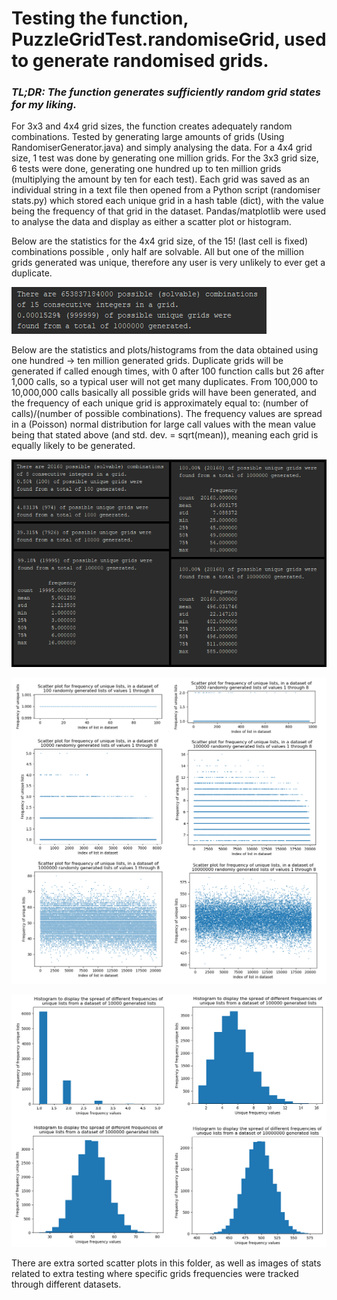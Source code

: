 # Testing the function, PuzzleGridTest.randomiseGrid, used to generate randomised grids.
### *TL;DR: The function generates sufficiently random grid states for my liking.*

For 3x3 and 4x4 grid sizes, the function creates adequately random combinations. Tested by generating large amounts of 
grids (Using RandomiserGenerator.java) and simply analysing the data. For a 4x4 grid size, 1 test was done by generating 
one million grids. For the 3x3 grid size, 6 tests were done, generating one hundred up to ten million grids (multiplying 
the amount by ten for each test). Each grid was saved as an individual string in a text file then opened from a Python 
script (randomiser stats.py) which stored each unique grid in a hash table (dict), with the value being the frequency 
of that grid in the dataset. Pandas/matplotlib were used to analyse the data and display as either a scatter plot or histogram. 

Below are the statistics for the 4x4 grid size, of the 15! (last cell is fixed) combinations possible , only half are 
solvable. All but one of the million grids generated was unique, therefore any user is very unlikely to ever get a duplicate. 

![](https://github.com/lamelameo/PicturePuzzle-App/blob/master/RandomiserGenerator/images/4x4%201mil%20unique%20grids.png)

Below are the statistics and plots/histograms from the data obtained using one hundred -> ten million generated grids. 
Duplicate grids will be generated if called enough times, with 0 after 100 function calls but 26 after 1,000 calls, 
so a typical user will not get many duplicates. From 100,000 to 10,000,000 calls basically all possible grids will 
have been generated, and the frequency of each unique grid is approximately equal to: (number of calls)/(number of 
possible combinations). The frequency values are spread in a (Poisson) normal distribution for large call values with 
the mean value being that stated above (and std. dev. = sqrt(mean)), meaning each grid is equally likely to be generated.

![](https://github.com/lamelameo/PicturePuzzle-App/blob/master/RandomiserGenerator/images/3x3%20stats%20combined.png)

![](https://github.com/lamelameo/PicturePuzzle-App/blob/master/RandomiserGenerator/images/3x3%20scatter%20combined.png)

![](https://github.com/lamelameo/PicturePuzzle-App/blob/master/RandomiserGenerator/images/3x3%20hist%20combined.png)

There are extra sorted scatter plots in this folder, as well as images of stats related to extra testing where specific 
grids frequencies were tracked through different datasets.
